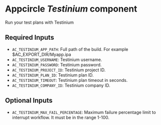 # Appcircle _Testinium_ component

Run your test plans with Testinium

## Required Inputs

- `AC_TESTINIUM_APP_PATH`: Full path of the build. For example $AC_EXPORT_DIR/Myapp.ipa
- `AC_TESTINIUM_USERNAME`: Testinium username.
- `AC_TESTINIUM_PASSWORD`: Testinium password.
- `AC_TESTINIUM_PROJECT_ID`: Testinium project ID.
- `AC_TESTINIUM_PLAN_ID`: Testinium plan ID.
- `AC_TESTINIUM_TIMEOUT`: Testinium plan timeout in seconds.
- `AC_TESTINIUM_COMPANY_ID`: Testinium company ID.

## Optional Inputs

- `AC_TESTINIUM_MAX_FAIL_PERCENTAGE`: Maximum failure percentage limit to interrupt workflow. It must be in the range 1-100.
